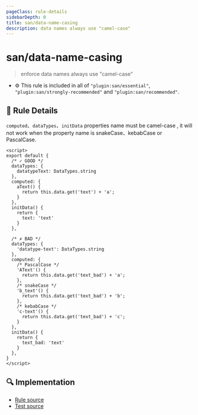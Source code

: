 ```yaml
---
pageClass: rule-details
sidebarDepth: 0
title: san/data-name-casing
description: data names always use "camel-case"
---
```

# san/data-name-casing
> enforce data names always use "camel-case"

- :gear: This rule is included in all of `"plugin:san/essential"`, `"plugin:san/strongly-recommended"` and `"plugin:san/recommended"`.

## :book: Rule Details

`computed`、`dataTypes`、`initData` properties name must be camel-case , it will not work when the property name is snakeCase、kebabCase or PascalCase.

<eslint-code-block :rules="{'san/data-name-casing': ['error']}">

```vue
<script>
export default {
  /* ✓ GOOD */
  dataTypes: {
    datatypeText: DataTypes.string
  },
  computed: {
    aText() {
      return this.data.get('text') + 'a';
    }
  },
  initData() {
    return {
      text: 'text'
    }
  },
  
  /* ✗ BAD */
  dataTypes: {
    'datatype-text': DataTypes.string
  },
  computed: {
    /* PascalCase */
    'AText'() {
      return this.data.get('text_bad') + 'a';
    },
    /* snakeCase */
    'b_text'() {
      return this.data.get('text_bad') + 'b';
    },
    /* kebabCase */
    'c-text'() {
      return this.data.get('text_bad') + 'c';
    }
  },
  initData() {
    return {
      text_bad: 'text'
    }
  },
}
</script>
```

</eslint-code-block>

## :mag: Implementation

- [Rule source](https://github.com/ecomfe/eslint-plugin-san/blob/master/lib/rules/data-name-casing.js)
- [Test source](https://github.com/ecomfe/eslint-plugin-san/blob/master/tests/lib/rules/data-name-casing.js)

